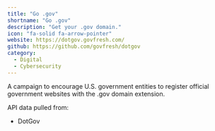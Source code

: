 ```yaml
---
title: "Go .gov"
shortname: "Go .gov"
description: "Get your .gov domain."
icon: "fa-solid fa-arrow-pointer"
website: https://dotgov.govfresh.com/
github: https://github.com/govfresh/dotgov
category:
  - Digital
  - Cybersecurity
---
```


A campaign to encourage U.S. government entities to register official government websites with the .gov domain extension.

API data pulled from:

* DotGov
